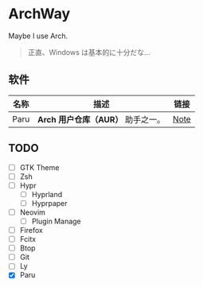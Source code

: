 # ArchWay

Maybe I use Arch.

> 正直、Windows は基本的に十分だな…

## 软件

| 名称 | 描述 | 链接 |
|:-:|-|-|
| Paru | **Arch 用户仓库（AUR）** 助手之一。 | [Note](note/paru.md)

## TODO

- [ ] GTK Theme
- [ ] Zsh
- [ ] Hypr
    - [ ] Hyprland
    - [ ] Hyprpaper
- [ ] Neovim
    - [ ] Plugin Manage
- [ ] Firefox
- [ ] Fcitx
- [ ] Btop
- [ ] Git
- [ ] Ly
- [x] Paru
